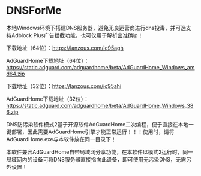 # DNSForMe

本地Windows环境下搭建DNS服务器，避免无良运营商进行dns投毒，并可选支持Adblock Plus广告拦截功能，也可仅用于解析出准确ip！

下载地址（64位）：https://lanzous.com/ic95agh

AdGuardHome下载地址（64位）：https://static.adguard.com/adguardhome/beta/AdGuardHome_Windows_amd64.zip

下载地址（32位）：https://lanzous.com/ic95ahi

AdGuardHome下载地址（32位）：https://static.adguard.com/adguardhome/beta/AdGuardHome_Windows_386.zip

DNS防污染软件模式2基于开源软件AdGuardHome二次编程，便于直接在本地一键部署，因此需要AdGuardHome引擎才能正常运行！！！使用时，请将AdGuardHome.exe与本软件放在同一目录下！

本软件兼容AdGuardHome自带局域网分享功能，在本软件以模式2运行时，同一局域网内的设备可将DNS服务器直接指向此设备，即可使用无污染DNS，无需另外设置！

